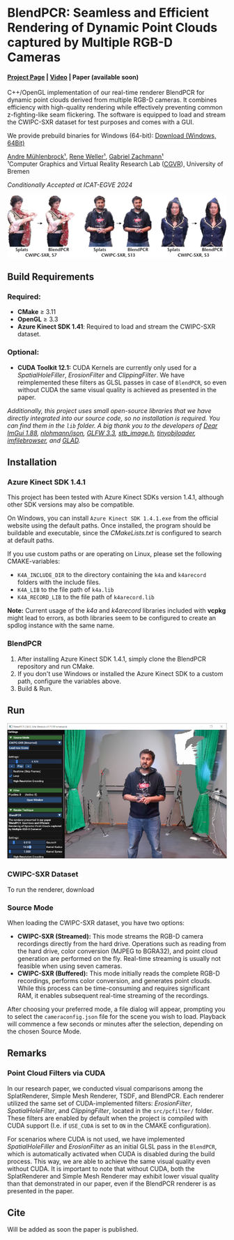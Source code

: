 # BlendPCR: Seamless and Efficient Rendering of Dynamic Point Clouds captured by Multiple RGB-D Cameras
#### [Project Page](https://cgvr.cs.uni-bremen.de/projects/blendpcr) |  [Video](https://cgvr.cs.uni-bremen.de/projects/blendpcr/video.mp4) | Paper (available soon)

C++/OpenGL implementation of our real-time renderer BlendPCR for dynamic point clouds derived from multiple RGB-D cameras. It combines efficiency with high-quality rendering while effectively preventing common z-fighting-like seam flickering. The software is equipped to load and stream the CWIPC-SXR dataset for test purposes and comes with a GUI.

We provide prebuild binaries for Windows (64-bit): [Download (Windows, 64Bit)]()

[Andre Mühlenbrock¹](https://orcid.org/0000-0002-7836-3341), [Rene Weller¹](https://orcid.org/0009-0002-2544-4153), [Gabriel Zachmann¹](https://orcid.org/0000-0001-8155-1127)\
¹Computer Graphics and Virtual Reality Research Lab ([CGVR](https://cgvr.cs.uni-bremen.de/)), University of Bremen

*Conditionally Accepted at ICAT-EGVE 2024*
 
![image](images/teaser.jpg)

## Build Requirements
### Required:
 - **CMake** ≥ 3.11
 - **OpenGL** ≥ 3.3
 - **Azure Kinect SDK 1.41**: Required to load and stream the CWIPC-SXR dataset.
 
### Optional:
 - **CUDA Toolkit 12.1:** CUDA Kernels are currently only used for a *SpatialHoleFiller*, *ErosionFilter* and *ClippingFilter*. We have reimplemented these filters as GLSL passes in case of `BlendPCR`, so even without CUDA the same visual quality is achieved as presented in the paper.

*Additionally, this project uses small open-source libraries that we have directly integrated into our source code, so no installation is required. You can find them in the `lib` folder. 
A big thank you to the developers of
[Dear ImGui 1.88](https://github.com/ocornut/imgui),
[nlohmann/json](https://github.com/nlohmann/json),
[GLFW 3.3](https://www.glfw.org/),
[stb_image.h](https://github.com/nothings/stb),
[tinyobjloader](https://github.com/tinyobjloader/tinyobjloader),
[imfilebrowser](https://github.com/AirGuanZ/imgui-filebrowser), and
[GLAD](https://gen.glad.sh/).*
## Installation
### Azure Kinect SDK 1.4.1
This project has been tested with Azure Kinect SDKs version 1.4.1, although other SDK versions may also be compatible. 

On Windows, you can install `Azure Kinect SDK 1.4.1.exe` from the official website using the default paths. Once installed, the program should be buildable and executable, since the *CMakeLists.txt* is configured to search at default paths.

If you use custom paths or are operating on Linux, please set the following CMAKE-variables:
 - `K4A_INCLUDE_DIR` to the directory containing the `k4a` and `k4arecord` folders with the include files. 
 - `K4A_LIB` to the file path of `k4a.lib` 
 - `K4A_RECORD_LIB` to the file path of `k4arecord.lib`

**Note:** Current usage of the *k4a* and *k4arecord* libraries included with **vcpkg** might lead to errors, as both libraries seem to be configured to create an spdlog instance with the same name.

### BlendPCR

 1) After installing Azure Kinect SDK 1.4.1, simply clone the BlendPCR repository and run CMake. 
 2) If you don't use Windows or installed the Azure Kinect SDK to a custom path, configure the variables above. 
 3) Build & Run.

## Run
![image](images/screenshot.jpg)

### CWIPC-SXR Dataset
To run the renderer, download 

### Source Mode
When loading the CWIPC-SXR dataset, you have two options:

- **CWIPC-SXR (Streamed):** This mode streams the RGB-D camera recordings directly from the hard drive. Operations such as reading from the hard drive, color conversion (MJPEG to BGRA32), and point cloud generation are performed on the fly. Real-time streaming is usually not feasible when using seven cameras.
- **CWIPC-SXR (Buffered):** This mode initially reads the complete RGB-D recordings, performs color conversion, and generates point clouds. While this process can be time-consuming and requires significant RAM, it enables subsequent real-time streaming of the recordings.

After choosing your preferred mode, a file dialog will appear, prompting you to select the `cameraconfig.json` file for the scene you wish to load. Playback will commence a few seconds or minutes after the selection, depending on the chosen Source Mode.

## Remarks
### Point Cloud Filters via CUDA
In our research paper, we conducted visual comparisons among the SplatRenderer, Simple Mesh Renderer, TSDF, and BlendPCR. Each renderer utilized the same set of CUDA-implemented filters: *ErosionFilter*, *SpatialHoleFilter*, and *ClippingFilter*, located in the `src/pcfilter/` folder. These filters are enabled by default when the project is compiled with CUDA support (I.e. if `USE_CUDA` is set to `ON` in the CMAKE configuration).

For scenarios where CUDA is not used, we have implemented *SpatialHoleFiller* and *ErosionFilter* as an initial GLSL pass in the `BlendPCR`, which is automatically activated when CUDA is disabled during the build process. This way, we are able to achieve the same visual quality even without CUDA. It is important to note that without CUDA, both the SplatRenderer and Simple Mesh Renderer may exhibit lower visual quality than that demonstrated in our paper, even if the BlendPCR renderer is as presented in the paper.

## Cite
Will be added as soon the paper is published.

